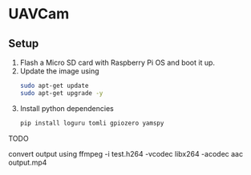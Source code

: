 # UAVCam

## Setup
1. Flash a Micro SD card with Raspberry Pi OS and boot it up.
2. Update the image using
    ```sh
    sudo apt-get update
    sudo apt-get upgrade -y
    ```
3. Install python dependencies
    ```sh
    pip install loguru tomli gpiozero yamspy
    ```






TODO 

convert output using
ffmpeg -i test.h264 -vcodec libx264 -acodec aac output.mp4


